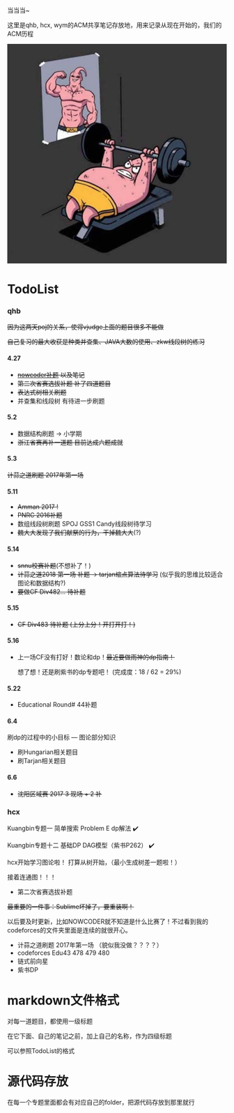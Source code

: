当当当~

这里是qhb, hcx, wym的ACM共享笔记存放地，用来记录从现在开始的，我们的ACM历程

![Figure1](https://github.com/qhb1001/For-that-dream/blob/master/Figure1.jpg)

# TodoList

### qhb

~~因为这两天poj的关系，使得vjudge上面的题目很多不能做~~

~~自己复习的最大收获是种类并查集、JAVA大数的使用、zkw线段树的练习~~

#### 4.27

* ~~[nowcoder补题](https://www.nowcoder.com/acm/contest/84#question) 以及笔记~~
* ~~第二次省赛选拔补题    补了四道题目~~
* ~~表达式树相关刷题~~
* 并查集和线段树    有待进一步刷题

#### 5.2

* 数据结构刷题 ->  小学期
* ~~浙江省赛再补一道题   目前达成六题成就~~

#### 5.3

~~计蒜之道刷题   2017年第一场~~

#### 5.11

* ~~Amman 2017 !~~
* ~~PNRC 2016补题~~
* 数组线段树刷题    SPOJ GSS1 Candy线段树待学习
* ~~魏大大发现了我们献祭的行为，干掉魏大大~~(?)

#### 5.14

* ~~snnu校赛补题~~(不想补了！)
* ~~计蒜之道2018 第一场 补题  -> tarjan缩点算法待学习~~  (似乎我的思维比较适合图论和数据结构?)
* ~~要做CF Div482… 待补题~~

#### 5.15

* ~~CF Div483   待补题 (上分上分！开打开打！)~~

#### 5.16

* 上一场CF没有打好！数论和dp！~~最近要做雨神的dp指南！~~

  想了想！还是刷紫书的dp专题吧！ (完成度：18 / 62 = 29%)

#### 5.22

* Educational Round# 44补题

#### 6.4

刷dp的过程中的小目标 — 图论部分知识

* 刷Hungarian相关题目
* 刷Tarjan相关题目

#### 6.6

* ~~沈阳区域赛 2017  3 现场 + 2 补~~

### hcx

Kuangbin专题一 简单搜索 Problem E dp解法   :heavy_check_mark:

Kuangbin专题十二 基础DP DAG模型（紫书P262） :heavy_check_mark:

hcx开始学习图论啦！
打算从树开始，（最小生成树差一题啦！）

接着连通图！！！

* 第二次省赛选拔补题

~~最重要的一件事：Sublime坏掉了，要重装啊！~~

以后要及时更新，比如NOWCODER就不知道是什么比赛了！不过看到我的codeforces的文件夹里面是连续的就很开心。

* 计蒜之道刷题   2017年第一场 （貌似我没做？？？？）
* codeforces Edu43 478 479 480
* 链式前向星
* 紫书DP

# markdown文件格式

对每一道题目，都使用一级标题

在它下面、自己的笔记之前，加上自己的名称，作为四级标题

可以参照TodoList的格式

# 源代码存放

在每一个专题里面都会有对应自己的folder，把源代码存放到那里就行

